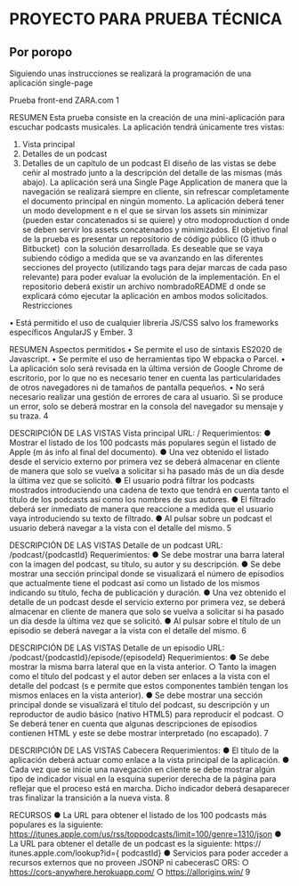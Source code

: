 # PROYECTO PARA PRUEBA TÉCNICA

## Por poropo

Siguiendo unas instrucciones se realizará la programación de una aplicación single-page


Prueba front-end ZARA.com
1



  RESUMEN
Esta prueba consiste en la creación de una mini-aplicación para escuchar podcasts musicales.
La aplicación tendrá únicamente tres vistas:
1. Vista principal
2. Detalles de un podcast
3. Detalles de un capítulo de un podcast
El diseño de las vistas se debe ceñir al mostrado junto a la descripción del detalle de las mismas (más abajo).
La aplicación será una Single Page Application de manera que la navegación se realizará siempre en cliente, sin refrescar completamente el documento principal en ningún momento.
La aplicación deberá tener un modo ​development e​ n el que se sirvan los assets sin minimizar (pueden estar concatenados si se quiere) y otro modo ​production d​ onde se deben servir los assets concatenados y minimizados.
El objetivo final de la prueba es presentar un repositorio de código público (G​ ithub o​ Bitbucket)​ ​ con la solución desarrollada. Es deseable que se vaya subiendo código a medida que se va avanzando en las diferentes secciones del proyecto (utilizando tags para dejar marcas de cada paso relevante) para poder evaluar la evolución de la implementación. En el repositorio deberá existir un archivo nombrado ​README d​ onde se explicará cómo ejecutar la aplicación en ambos modos solicitados.
Restricciones

• Está permitido el uso de cualquier librería JS/CSS salvo los frameworks específicos ​AngularJS ​y ​Ember.​
 3

  RESUMEN
Aspectos permitidos
• Se permite el uso de sintaxis ES2020 de Javascript.
• Se permite el uso de herramientas tipo W​ ebpacka ​o P​ arcel​.
• La aplicación solo será revisada en la última versión de Google Chrome de escritorio,
por lo que no es necesario tener en cuenta las particularidades de otros
navegadores ni de tamaños de pantalla pequeños.
• No será necesario realizar una gestión de errores de cara al usuario. Si se produce un error, solo se deberá mostrar en la consola del navegador su mensaje y su traza.
4

  DESCRIPCIÓN DE LAS VISTAS Vista principal
URL: ​/
Requerimientos:
● Mostrar el listado de los 100 podcasts más populares según el listado de Apple (m​ ás info al final del documento​).
● Una vez obtenido el listado desde el servicio externo por primera vez se deberá almacenar en cliente de manera que solo se vuelva a solicitar si ha pasado más de un día desde la última vez que se solicitó.
● El usuario podrá filtrar los podcasts mostrados introduciendo una cadena de texto que tendrá en cuenta tanto el título de los podcasts así como los nombres de sus autores.
● El filtrado deberá ser inmediato de manera que reaccione a medida que el usuario vaya introduciendo su texto de filtrado.
● Al pulsar sobre un podcast el usuario deberá navegar a la vista con el detalle del mismo.
5

 DESCRIPCIÓN DE LAS VISTAS Detalle de un podcast
URL: ​/podcast/{podcastId}
Requerimientos:
● Se debe mostrar una barra lateral con la imagen del podcast, su título, su autor y su descripción.
● Se debe mostrar una sección principal donde se visualizará el número de episodios que actualmente tiene el podcast así como un listado de los mismos indicando su título, fecha de publicación y duración.
● Una vez obtenido el detalle de un podcast desde el servicio externo por primera vez, se deberá almacenar en cliente de manera que solo se vuelva a solicitar si ha pasado un día desde la última vez que se solicitó.
● Al pulsar sobre el título de un episodio se deberá navegar a la vista con el detalle del mismo.
6

  DESCRIPCIÓN DE LAS VISTAS Detalle de un episodio
URL: ​/podcast/{podcastId}/episode/{episodeId}
Requerimientos:
● Se debe mostrar la misma barra lateral que en la vista anterior.
○ Tanto la imagen como el título del podcast y el autor deben ser enlaces a
la vista con el detalle del podcast (s​ e permite que estos componentes
también tengan los mismos enlaces en la vista anterior​).
● Se debe mostrar una sección principal donde se visualizará el título del
podcast, su descripción y un reproductor de audio básico (nativo HTML5) para reproducir el podcast.
○ Se deberá tener en cuenta que algunas descripciones de episodios contienen HTML y este se debe mostrar interpretado (no escapado).
7

   DESCRIPCIÓN DE LAS VISTAS Cabecera
Requerimientos:
● El título de la aplicación deberá actuar como enlace a la vista principal de la aplicación.
● Cada vez que se inicie una navegación en cliente se debe mostrar algún tipo de indicador visual en la esquina superior derecha de la página para reflejar que el proceso está en marcha. Dicho indicador deberá desaparecer tras finalizar la transición a la nueva vista.
8

  RECURSOS
● La URL para obtener el listado de los 100 podcasts más populares es la siguiente:
https://itunes.apple.com/us/rss/toppodcasts/limit=100/genre=1310/json
● La URL para obtener el detalle de un podcast es la siguiente​: https:// itunes.apple.com/lookup?id={​ podcastId}
● Servicios para poder acceder a recursos externos que no proveen ​JSONP ​ni cabecerasC​ ORS:
○ https://cors-anywhere.herokuapp.com/ ○ https://allorigins.win/
9
